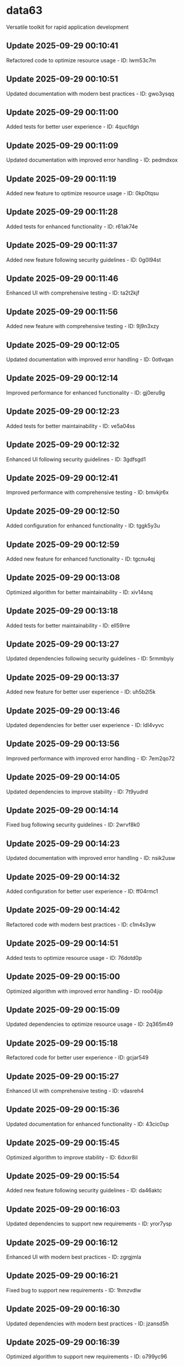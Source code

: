# data63
Versatile toolkit for rapid application development

## Update 2025-09-29 00:10:41
Refactored code to optimize resource usage - ID: lwm53c7m


## Update 2025-09-29 00:10:51
Updated documentation with modern best practices - ID: gwo3ysqq


## Update 2025-09-29 00:11:00
Added tests for better user experience - ID: 4qucfdgn


## Update 2025-09-29 00:11:09
Updated documentation with improved error handling - ID: pedmdxox


## Update 2025-09-29 00:11:19
Added new feature to optimize resource usage - ID: 0kp0tqsu


## Update 2025-09-29 00:11:28
Added tests for enhanced functionality - ID: r61ak74e


## Update 2025-09-29 00:11:37
Added new feature following security guidelines - ID: 0g0l94st


## Update 2025-09-29 00:11:46
Enhanced UI with comprehensive testing - ID: ta2t2kjf


## Update 2025-09-29 00:11:56
Added new feature with comprehensive testing - ID: 9j9n3xzy


## Update 2025-09-29 00:12:05
Updated documentation with improved error handling - ID: 0otlvqan


## Update 2025-09-29 00:12:14
Improved performance for enhanced functionality - ID: gj0eru9g


## Update 2025-09-29 00:12:23
Added tests for better maintainability - ID: ve5a04ss


## Update 2025-09-29 00:12:32
Enhanced UI following security guidelines - ID: 3gdfsgd1


## Update 2025-09-29 00:12:41
Improved performance with comprehensive testing - ID: bmvkjr6x


## Update 2025-09-29 00:12:50
Added configuration for enhanced functionality - ID: tggk5y3u


## Update 2025-09-29 00:12:59
Added new feature for enhanced functionality - ID: tgcnu4qj


## Update 2025-09-29 00:13:08
Optimized algorithm for better maintainability - ID: xiv14snq


## Update 2025-09-29 00:13:18
Added tests for better maintainability - ID: ell59rre


## Update 2025-09-29 00:13:27
Updated dependencies following security guidelines - ID: 5rmmbyiy


## Update 2025-09-29 00:13:37
Added new feature for better user experience - ID: uh5b2l5k


## Update 2025-09-29 00:13:46
Updated dependencies for better user experience - ID: ldl4vyvc


## Update 2025-09-29 00:13:56
Improved performance with improved error handling - ID: 7em2qo72


## Update 2025-09-29 00:14:05
Updated dependencies to improve stability - ID: 7t9yudrd


## Update 2025-09-29 00:14:14
Fixed bug following security guidelines - ID: 2wrvf8k0


## Update 2025-09-29 00:14:23
Updated documentation with improved error handling - ID: nsik2usw


## Update 2025-09-29 00:14:32
Added configuration for better user experience - ID: ff04rmc1


## Update 2025-09-29 00:14:42
Refactored code with modern best practices - ID: c1m4s3yw


## Update 2025-09-29 00:14:51
Added tests to optimize resource usage - ID: 76dotd0p


## Update 2025-09-29 00:15:00
Optimized algorithm with improved error handling - ID: roo04jip


## Update 2025-09-29 00:15:09
Updated dependencies to optimize resource usage - ID: 2q365m49


## Update 2025-09-29 00:15:18
Refactored code for better user experience - ID: gcjar549


## Update 2025-09-29 00:15:27
Enhanced UI with comprehensive testing - ID: vdasreh4


## Update 2025-09-29 00:15:36
Updated documentation for enhanced functionality - ID: 43cic0sp


## Update 2025-09-29 00:15:45
Optimized algorithm to improve stability - ID: 6dxxr8il


## Update 2025-09-29 00:15:54
Added new feature following security guidelines - ID: da46aktc


## Update 2025-09-29 00:16:03
Updated dependencies to support new requirements - ID: yror7ysp


## Update 2025-09-29 00:16:12
Enhanced UI with modern best practices - ID: zgrgjmla


## Update 2025-09-29 00:16:21
Fixed bug to support new requirements - ID: 1hmzvdlw


## Update 2025-09-29 00:16:30
Updated dependencies with modern best practices - ID: jzansd5h


## Update 2025-09-29 00:16:39
Optimized algorithm to support new requirements - ID: o799yc96

